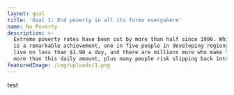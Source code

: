```yaml
---
layout: goal
title: 'Goal 1: End poverty in all its forms everywhere'
name: No Poverty
description: >-
  Extreme poverty rates have been cut by more than half since 1990. While this
  is a remarkable achievement, one in five people in developing regions still
  live on less than $1.90 a day, and there are millions more who make little
  more than this daily amount, plus many people risk slipping back into poverty.
featuredImage: /img/uploads/1.png
---
```

test
